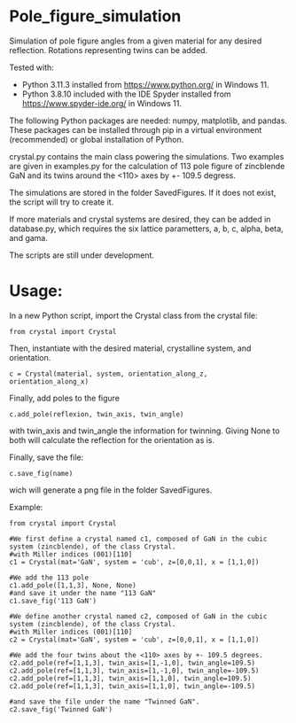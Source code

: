 # Pole_figure_simulation
Simulation of pole figure angles from a given material for any desired reflection. Rotations representing twins can be added.

Tested with:

 * Python 3.11.3 installed from https://www.python.org/ in Windows 11.
 * Python 3.8.10 included with the IDE Spyder installed from https://www.spyder-ide.org/ in Windows 11.

The following Python packages are needed: numpy, matplotlib, and pandas.
These packages can be installed through pip in a virtual environment (recommended) or global installation of Python.

crystal.py contains the main class powering the simulations. Two examples are given in examples.py for the calculation of 113 pole figure of zincblende GaN and
its twins around the <110> axes by +- 109.5 degress.

The simulations are stored in the folder SavedFigures. If it does not exist, the script will try to create it.

If more materials and crystal systems are desired, they can be added in database.py, which requires the six lattice parametters, a, b, c, alpha, beta, and gama.

The scripts are still under development.


# Usage:

In a new Python script, import the Crystal class from the crystal file:
```
from crystal import Crystal
```
Then, instantiate with the desired material, crystalline system, and orientation.
```
c = Crystal(material, system, orientation_along_z, orientation_along_x)
```

Finally, add poles to the figure

```
c.add_pole(reflexion, twin_axis, twin_angle)
```
with twin_axis and twin_angle the information for twinning. Giving None to both will calculate the reflection for the orientation as is.

Finally, save the file:
```
c.save_fig(name)
```
wich will generate a png file in the folder SavedFigures.

Example:
```
from crystal import Crystal

#We first define a crystal named c1, composed of GaN in the cubic system (zincblende), of the class Crystal. 
#with Miller indices (001)[110]
c1 = Crystal(mat='GaN', system = 'cub', z=[0,0,1], x = [1,1,0])

#We add the 113 pole
c1.add_pole([1,1,3], None, None)
#and save it under the name "113 GaN"
c1.save_fig('113 GaN')

#We define another crystal named c2, composed of GaN in the cubic system (zincblende), of the class Crystal. 
#with Miller indices (001)[110]
c2 = Crystal(mat='GaN', system = 'cub', z=[0,0,1], x = [1,1,0])

#We add the four twins about the <110> axes by +- 109.5 degrees.
c2.add_pole(ref=[1,1,3], twin_axis=[1,-1,0], twin_angle=109.5)
c2.add_pole(ref=[1,1,3], twin_axis=[1,-1,0], twin_angle=-109.5)
c2.add_pole(ref=[1,1,3], twin_axis=[1,1,0], twin_angle=109.5)
c2.add_pole(ref=[1,1,3], twin_axis=[1,1,0], twin_angle=-109.5)

#and save the file under the name "Twinned GaN".
c2.save_fig('Twinned GaN')

```


